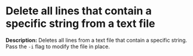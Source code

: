 # Delete all lines that contain a specific string from a text file

**Description:** Deletes all lines from a text file that contain a specific string. Pass the `-i` flag to modify the file in place.

